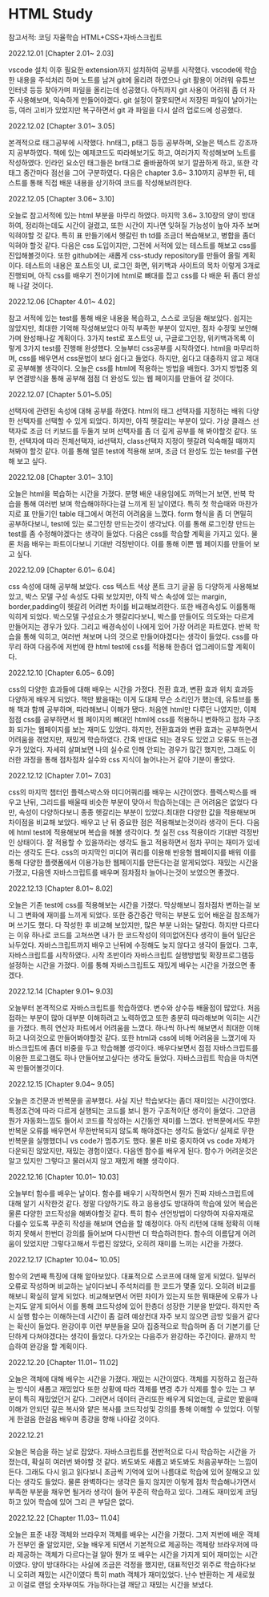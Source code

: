 # HTML Study
참고서적: 코딩 자율학습 HTML+CSS+자바스크립트

2022.12.01 [Chapter 2.01~ 2.03]

vscode 설치 이후 필요한 extension까지 설치하여 공부를 시작했다.
vscode에 학습한 내용을 주석처리 하며 노트를 남겨 git에 올리려 하였으나
git 활용이 어려워 유튜브 인터넷 등등 찾아가며 파일을 올리는데 성공했다.
아직까지 git 사용이 어려워 좀 더 자주 사용해보며, 익숙하게 만들어야겠다.
git 설정이 잘못되면서 저장된 파일이 날아가는 등, 여러 고비가 있었지만
복구하면서 git 과 파일을 다시 살려 업로드에 성공했다.

2022.12.02 [Chapter 3.01~ 3.05]

본격적으로 태그공부에 시작했다. hn태그, p태그 등등 공부하며,
오늘은 텍스트 강조까지 공부하였다.
책에 있는 예제코드도 따라해보기도 하고, 여러가지 작성해보며 노트를 작성하였다.
인라인 요소인 태그들은 br태그로 줄바꿈하여 보기 깔끔하게 하고,
또한 각 태그 중간마다 점선을 그어 구분하였다.
다음은 chapter 3.6~ 3.10까지 공부한 뒤, 테스트를 통해 직접 배운 내용을 상기하여 코드를 작성해보려한다.

2022.12.05 [Chapter 3.06~ 3.10]

오늘로 참고서적에 있는 html 부분을 마무리 하였다.
마지막 3.6~ 3.10장의 양이 방대하여, 정리하는데도 시간이 걸렸고, 또한 시간이 지나면 잊혀질 가능성이 높아
자주 보며 익혀야할 것 같다.
특히 표 만들기에서 헷갈린 th td를 조금더 복습해보고, 병합을 좀더 익혀야 할것 같다.
다음은 css 도입이지만, 그전에 서적에 있는 테스트를 해보고 css를 진입해볼것이다.
또한 github에는 새롭게 css-study repository를 만들어 올릴 계획이다.
테스트의 내용은 포스트잇 UI, 로그인 화면, 위키백과 사이트의 목차 이렇게 3개로 진행되며,
아직 css를 배우기 전이기에 html로 뼈대를 잡고 css를 다 배운 뒤 좀더 완성해 나갈 것이다.

2022.12.06 [Chapter 4.01~ 4.02]

참고 서적에 있는 test를 통해 배운 내용을 복습하고, 스스로 코딩을 해보았다. 쉽지는 않았지만, 최대한 기억해 작성해보았다 
아직 부족한 부분이 있지만, 점차 수정및 보안해가며 완성해나갈 계획이다.
3가지 test로 포스트잇 ui, 구글로그인창, 위키백과목록 이렇게 3가지 test를 진행해 완성했다.
오늘부터 css공부를 시작하였다. html을 마무리하며, css를 배우면서 css문법이 보다 쉽다고 들었다. 하지만, 쉽다고 대충하지 않고 제대로 공부해볼 생각이다. 
오늘은 css를 html에 적용하는 방법을 배웠다. 3가지 방법중 외부 연결방식을 통해 공부해 점점 더 완성도 있는 웹 페이지를 만들어 갈 것이다.

2022.12.07 [Chapter 5.01~5.05]

선택자에 관련된 속성에 대해 공부를 하였다. html의 태그 선택자를 지정하는 배워 다양한 선택자를 선택할 수 있게 되었다.
하지만, 아직 헷갈리는 부분이 있다. 가상 클래스 선택자로 조금 더 키보드를 두둘겨 보며 선택자를 좀 더 깊게 공부를 해 봐야할것 같다.
또한, 선택자에 따라 전체선택자, id선택자, class선택자 지정이 헷갈려 익숙해질 때까지 쳐봐야 할것 같다.
이를 통해 얼른 test에 적용해 보며, 조금 더 완성도 있는 test를 구현해 보고 싶다.

2022.12.08 [Chapter 3.01~ 3.10]

오늘은 html을 복습하는 시간을 가졌다. 분명 배운 내용임에도 까먹는거 보면, 
반복 학습을 통해 여러번 보며 학습해야하다는걸 느끼게 된 날이였다.
특히 첫 학습때와 마찬가지로 표 만들기인 table 태그에서 여전히 어려움을 느꼈다.
form 형식을 좀 더 면밀히 공부하다보니, test에 있는 로그인창 만드는것이 생각났다.
이를 통해 로그인창 만드는test를 좀 수정해야겠다는 생각이 들었다.
다음은 css를 학습할 계획을 가지고 있다. 물론 처음 배우는 파트이다보니 기대반 걱정반이다.
이를 통해 이쁜 웹 페이지를 만들어 보고 싶다.

2022.12.09 [Chapter 6.01~ 6.04]

css 속성에 대해 공부해 보았다. css 텍스트 색상 폰트 크기 글꼴 등 다양하게 사용해보았고,
박스 모델 구성 속성도 다뤄 보았지만, 아직 박스 속성에 있는 margin, border,padding이 헷갈려 어려번 차이를 비교해보려한다.
또한 배경속성도 이를통해 익히게 되었다. 박스모델 구성요소가 헷갈리다보니, 박스를 만들어도 의도와는 다르게 만들어지는 경우가 있다.
그리고 배경속성이 나에게 있어 가장 어려운 파트였다. 반복 학습을 통해 익히고, 여러번 쳐보며 나의 것으로 만들어야겠다는 생각이 들었다.
css를 마무리 하여 다음주에 저번에 한 html test에 css를 적용해 한층더 업그레이드할 계획이다.

2022.12.10 [Chapter 6.05~ 6.09]

css의 다양한 효과들에 대해 배우는 시간을 가졌다. 전환 효과, 변환 효과 위치 효과등 다양하게 배우게 되었다.
책만 봤을때는 이게 도대체 무슨 소리인가 했는데, 유튜브를 통해 책과 함께 공부하며, 따라해보니 이해가 됐다.
처음엔 html만 다루던 나였지만, 이제 점점 css를 공부하면서 웹 페이지의 뼈대인 html에 css를 적용하니
변화하고 점차 구조화 되가는 웹페이지를 보는 재미도 있었다.
하지만, 전환효과와 변환 효과는 공부하면서 어려움을 겪었지만, 재밌게 학습하였다.
간혹 반대로 되는 경우도 있었고 오류도 뜨는경우가 있었다.
자세히 살펴보면 나의 실수로 인해 안되는 경우가 많긴 했지만, 그래도 이러한 과정을 통해 점차점차 실수와 css 지식이 늘어나는거 같아 기분이 좋았다.

2022.12.12 [Chapter 7.01~ 7.03]

css의 마지막 챕터인 플렉스박스와 미디어쿼리를 배우는 시간이였다. 플렉스박스를 배우고 난뒤, 그리드를 배울때 비슷한 부분이 맞아서
학습하는데는 큰 어려움은 없었다 다만, 속성이 다양하다보니 종종 헷갈리는 부분이 있었다.최대한 다양한 값을 적용해보며 차이점을 비교해 보았다.
배우고 난 뒤 중요한 점은 적용해보는것이라 생각이 든다. 다음에 html test에 적용해보며 복습을 해볼 생각이다.
첫 실전 css 적용이라 기대반 걱정반인 상태이다. 잘 적용할 수 있을까라는 생각도 들고 적용하면서 점차 꾸미는 재미가 있네라는 생각도 든다.
css의 마지막인 미디어 쿼리를 이용해 반응형 웹페이지를 배워 이를통해 다양한 플랫폼에서 이용가능한 웹페이지를 만든다는걸 알게되었다.
재밌는 시간을 가졌고, 다음엔 자바스크립트를 배우며 점차점차 늘어나는것이 보였으면 좋겠다.

2022.12.13 [Chapter 8.01~ 8.02]

오늘은 기존 test에 css를 적용해보는 시간을 가졌다. 막상해보니 점차점차 변하는걸 보니 그 변화에 재미를 느끼게 되었다.
또한 중간중간 막히는 부분도 있어 배운걸 참조해가며 쓰기도 했다. 다 작성한 후 비교해 보았지만, 많은 부분 나와는 달랐다.
하지만 다르다는 이유 하나로 코드를 고쳐쓰면 내가 한 코드작성이 의미없어진다 생각이 들어 일단은 놔두었다.
자바스크립트까지 배우고 난뒤에 수정해도 늦지 않다고 생각이 들었다.
그후, 자바스크립트를 시작하였다. 시작 초반이라 자바스크립트 실행방법및 확장프로그램등 설정하는 시간을 가졌다.
이를 통해 자바스크립트도 재밌게 배우는 시간을 가졌으면 좋겠다.

2022.12.14 [Chapter 9.01~ 9.03]

오늘부터 본격적으로 자바스크립트를 학습하였다. 변수와 상수등 배울점이 많았다. 처음 접하는 부분이 많아 대부분 이해하려고 노력하였고
또한 충분히 따라해보며 익히는 시간을 가졌다. 특히 연산자 파트에서 어려움을 느꼈다. 
하나씩 하나씩 해보면서 최대한 이해하고 나의것으로 만들어봐야할것 같다. 
또한 html과 css에 비해 어려움을 느꼈기에 자바스크립트에 좀더 비중을 두고 학습해볼 생각이다.
배우다보면서 점점 자바스크립트를 이용한 프로그램도 하나 만들어보고싶다는 생각도 들었다.
자바스크립트 학습을 마치면 꼭 만들어볼것이다.

2022.12.15 [Chapter 9.04~ 9.05]

오늘은 조건문과 반복문을 공부했다.
사실 지난 학습보다는 좀더 재미있는 시간이였다. 특정조건에 따라 다르게 실행되는 코드를 보니 뭔가 구조적이단 생각이 들었다.
그만큼 뭔가 자동화느낌도 들어서 코드를 작성하는 시간동안 재미를 느꼈다.
반복문에서도 무한반복문 오류를 배우면서 무한반복되지 않도록 해야겠다는 생각도 들었다/
실제로 무한반복문을 실행했더니 vs code가 멈추기도 했다. 물론 바로 중지하여 vs code 자체가 다운되진 않았지만, 재밌는 경험이였다.
다음엔 함수를 배우게 된다. 함수가 어려운것은 알고 있지만 그렇다고 물러서지 않고 재밌게 해볼 생각이다.

2022.12.16 [Chapter 10.01~ 10.03]

오늘부터 함수를 배우는 날이다. 함수를 배우기 시작하면서 뭔가 진짜 자바스크립트에 대해 알기 시작한것 같다.
정말 다양하기도 하고 응용성도 방대하여 학습에 있어 복습은 물론 다양한 코드작성을 해봐야할것 같다.
특히 함수 선언방법이 다양하여 자유자재로 다룰수 있도록 꾸준히 작성을 해보며 연습을 할 예정이다.
아직 리턴에 대해 정확히 이해하지 못해서 한번더 강의를 들어보며 다시한번 더 학습하려한다.
함수의 이름답게 어려움이 있었지만 그렇다고해서 두렵진 않았다, 오히려 재미를 느끼는 시간을 가졌다.

2022.12.17 [Chapter 10.04~ 10.05]

함수의 2번째 특징에 대해 알아보았다. 대표적으로 스코프에 대해 알게 되었다.
일부러 오류로 작성하며 비교하는 날이다보니 주석처리를 한 코드가 몇줄 있다.
오히려 비교를 해보니 확실히 알게 되었다.
비교해보면서 어떤 차이가 있는지 또한 뭐때문에 오류가 나는지도 알게 되어서 이를 통해 코드작성에 있어 한층더 성장한 기분을 받았다.
하지만 즉시 실행 함수는 이해하는데 시간이 좀 걸려 예상컨대 자주 보지 않으면 금방 잊을거 같다는 확신이 들었다.
완강이후 이런 부분들을 모아 집중적으로 학습하며 좀 더 기본기를 단단하게 다쳐야겠다는 생각이 들었다.
다가오는 다음주가 완강하는 주간이다. 끝까지 학습하여 완강을 할 계획이다.

2022.12.20 [Chapter 11.01~ 11.02]

오늘은 객체에 대해 배우는 시간을 가졌다. 재밌는 시간이였다. 객체를 지정하고 접근하는 방식이 새롭고 재밌었다
또한 상황에 따라 객체를 변경 추가 삭제를 할수 있는 그 부분이 특히 재밌었던거 같다.
그러면서 데이터 관리또한 배우게 되었는데, 글로만 봤을때 이해가 안되던 깊은 복사와 얕은 복사를 코드작성및 강의를 통해 이해할 수 있었다.
이렇게 한걸음 한걸음 배우며 종강을 향해 나아갈 것이다.

2022.12.21 

오늘은 복습을 하는 날로 잡았다. 자바스크립트를 전반적으로 다시 학습하는 시간을 가졌는데,
확실히 여러번 봐야할 것 같다. 봐도봐도 새롭고 봐도봐도 처음공부하는 느낌이 든다.
그래도 다시 읽고 읽다보니 조금씩 기억에 있어 나름대로 학습에 있어 잘해오고 있다는 생각도 들었다.
물론 완벽하다는 생각은 들지 않지만 이렇게 점차 학습해나가면서 부족한 부분을 채우면 될거라 생각이 들어 꾸준히 학습하고 있다.
그래도 재미있게 코딩하고 있어 학습에 있어 그리 큰 부담은 없다.

2022.12.22 [Chapter 11.03~ 11.04]

오늘은 표준 내장 객체와 브라우저 객체를 배우는 시간을 가졌다.
그저 저번에 배운 객체가 전부인 줄 알았지만, 오늘 배우게 되면서 기본적으로 제공하는 객체랑 브라우저에 따라 제공하는 객체가 다르다는걸 알아
뭔가 또 배우는 시간을 가지게 되어 재미있는 시간이였다. 양이 방대하다는 사실에 조금은 걱정을 했지만, 대표적인것 위주로 학습하다보니
오히려 재밌는 시간이였다 특히 math 객체가 재미있었다. 난수 반환하는 게 새로웠고 이걸로 랜덤 숫자부여도 가능하다는걸 깨닫고 재밌는 시간을 보냈다.
